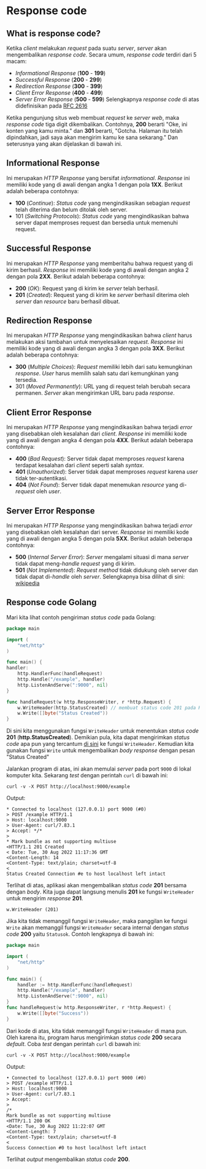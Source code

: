 # Response code


## What is response code?

Ketika *client* melakukan *request* pada suatu *server*, *server* akan mengembalikan *response code*. Secara umum, *response code* terdiri dari 5 macam:
* *Informational Response* (**100** - **199**)
* *Successful Response* (**200** - **299**)
* *Redirection Response* (**300** - **399**)
* *Client Error Response* (**400** - **499**)
* *Server Error Response* (**500** - **599**)
Selengkapnya *response code* di atas didefinisikan pada [RFC 2616](https://www.ietf.org/rfc/rfc2616.txt)

Ketika pengunjung situs web membuat *request* ke *server web*, maka *response code* tiga digit dikembalikan. Contohnya, **200** berarti "Oke, ini konten yang kamu minta." dan **301** berarti, "Gotcha. Halaman itu telah dipindahkan, jadi saya akan mengirim kamu ke sana sekarang." Dan seterusnya yang akan dijelaskan di bawah ini.


## Informational Response
Ini merupakan *HTTP Response* yang bersifat *informational*. *Response* ini memiliki kode yang di awali dengan angka 1 dengan pola **1XX**. Berikut adalah beberapa contohnya:
* **100** (*Continue*): *Status code* yang mengindikasikan sebagian *request* telah diterima dan belum ditolak oleh server.
* 101 (*Switching Protocols*): *Status code* yang mengindikasikan bahwa server dapat memproses request dan bersedia untuk memenuhi request.


## Successful Response
Ini merupakan *HTTP Response* yang memberitahu bahwa request yang di kirim berhasil. *Response* ini memiliki kode yang di awali dengan angka 2 dengan pola **2XX**. Berikut adalah beberapa contohnya:
* **200** (*OK*): Request yang di kirim ke *server* telah berhasil.
* **201** (*Created*): Request yang di kirim ke *server* berhasil diterima oleh *server* dan *resource* baru berhasil dibuat.


## Redirection Response
Ini merupakan *HTTP Response* yang mengindikasikan bahwa *client* harus melakukan aksi tambahan untuk menyelesaikan *request*. *Response* ini memiliki kode yang di awali dengan angka 3 dengan pola **3XX**. Berikut adalah beberapa contohnya:
* **300** (*Multiple Choices*): *Request* memiliki lebih dari satu kemungkinan *response*. *User* harus memilih salah satu dari kemungkinan yang tersedia.
* 301 (*Moved Permanently*): URL yang di request telah berubah secara permanen. *Server* akan mengirimkan URL baru pada *response*.


## Client Error Response
Ini merupakan *HTTP Response* yang mengindikasikan bahwa terjadi *error* yang disebabkan oleh kesalahan dari *client*. *Response* ini memiliki kode yang di awali dengan angka 4 dengan pola **4XX**. Berikut adalah beberapa contohnya:
* **400** (*Bad Request*): Server tidak dapat memproses *request* karena terdapat kesalahan dari *client* seperti salah *syntax*.
* **401** (*Unauthorized*): Server tidak dapat memproses *request* karena *user* tidak ter-autentikasi.
* **404** (*Not Found*): Server tidak dapat menemukan *resource* yang di-*request* oleh *user*.


## Server Error Response
Ini merupakan *HTTP Response* yang mengindikasikan bahwa terjadi *error* yang disebabkan oleh kesalahan dari server. *Response* ini memiliki kode yang di awali dengan angka 5 dengan pola **5XX**. Berikut adalah beberapa contohnya:
* **500** (*Internal Server Error*): *Server* mengalami situasi di mana *server* tidak dapat meng-*handle* *request* yang di kirim.
* **501** (*Not Implemented*): *Request method* tidak didukung oleh server dan tidak dapat di-*handle* oleh *server*.
Selengkapnya bisa dilihat di sini: [wikipedia](https://en.wikipedia.org/wiki/List_of_HTTP_status_codes)


## Response code Golang
Mari kita lihat contoh pengiriman *status code* pada Golang:
```go
package main

import (
	"net/http"
)

func main() {
handler:
	http.HandlerFunc(handleRequest)
	http.Handle("/example", handler)
	http.ListenAndServe(":9000", nil)
}

func handleRequest(w http.ResponseWriter, r *http.Request) {
	w.WriteHeader(http.StatusCreated) // membuat status code 201 pada Header
	w.Write([]byte("Status Created"))
}
```

Di sini kita menggunakan fungsi `WriteHeader` untuk menentukan *status code* **201** (**http.StatusCreated**). Demikian pula, kita dapat mengirimkan *status code* apa pun yang tercantum [di sini](https://go.dev/src/net/http/status.go) ke fungsi `WriteHeader`. Kemudian kita gunakan fungsi `Write` untuk mengembalikan *body response* dengan pesan "Status Created"

Jalankan program di atas, ini akan memulai *server* pada port `9000` di lokal komputer kita. Sekarang *test* dengan perintah `curl` di bawah ini:
```
curl -v -X POST http://localhost:9000/example
```
Output:
```
* Connected to localhost (127.0.0.1) port 9000 (#0)
> POST /example HTTP/1.1
> Host: localhost:9000
> User-Agent: curl/7.83.1
> Accept: */*
>
* Mark bundle as not supporting multiuse
<HTTP/1.1 201 Created
< Date: Tue, 30 Aug 2022 11:17:36 GMT
<Content-Length: 14
<Content-Type: text/plain; charset=utf-8
<
Status Created Connection #e to host localhost left intact
```

Terlihat di atas, aplikasi akan mengembalikan *status code* **201** bersama dengan *body*. Kita juga dapat langsung menulis **201** ke fungsi `WriteHeader` untuk mengirim *response* **201**.

```
w.WriteHeader (201)
```

Jika kita tidak memanggil fungsi `WriteHeader`, maka panggilan ke fungsi `Write` akan memanggil fungsi `WriteHeader` secara internal dengan *status code* **200** yaitu `Statusok`. Contoh lengkapnya di bawah ini:
```go
package main

import (
	"net/http"
)

func main() {
	handler := http.HandlerFunc(handleRequest)
	http.Handle("/example", handler)
	http.ListenAndServe(":9000", nil)
}
func handleRequest(w http.ResponseWriter, r *http.Request) {
	w.Write([]byte("Success"))
}
```

Dari kode di atas, kita tidak memanggil fungsi `WriteHeader` di mana pun. Oleh karena itu, program harus mengirimkan *status code* **200** secara *default*. Coba *test* dengan perintah `curl` di bawah ini:
```
curl -v -X POST http://localhost:9000/example
```
Output:
```
• Connected to localhost (127.0.0.1) port 9000 (#0)
> POST /example HTTP/1.1
> Host: localhost:9000
> User-Agent: curl/7.83.1
> Accept:
>
/*
Mark bundle as not supporting multiuse
<HTTP/1.1 200 OK
<Date: Tue, 30 Aug 2022 11:22:07 GMT
<Content-Length: 7
<Content-Type: text/plain; charset=utf-8
<
Success Connection #0 to host localhost left intact
```

Terlihat *output* mengembalikan *status code* **200**.
